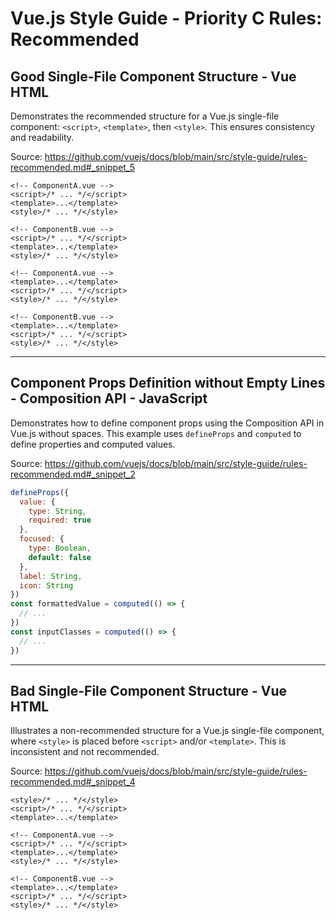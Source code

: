 # Vue.js Style Guide - Priority C Rules: Recommended

## Good Single-File Component Structure - Vue HTML

Demonstrates the recommended structure for a Vue.js single-file component: `<script>`, `<template>`, then `<style>`. This ensures consistency and readability.

Source: https://github.com/vuejs/docs/blob/main/src/style-guide/rules-recommended.md#_snippet_5

```vue-html
<!-- ComponentA.vue -->
<script>/* ... */</script>
<template>...</template>
<style>/* ... */</style>

<!-- ComponentB.vue -->
<script>/* ... */</script>
<template>...</template>
<style>/* ... */</style>
```

```vue-html
<!-- ComponentA.vue -->
<template>...</template>
<script>/* ... */</script>
<style>/* ... */</style>

<!-- ComponentB.vue -->
<template>...</template>
<script>/* ... */</script>
<style>/* ... */</style>
```

---

## Component Props Definition without Empty Lines - Composition API - JavaScript

Demonstrates how to define component props using the Composition API in Vue.js without spaces. This example uses `defineProps` and `computed` to define properties and computed values.

Source: https://github.com/vuejs/docs/blob/main/src/style-guide/rules-recommended.md#_snippet_2

```javascript
defineProps({
  value: {
    type: String,
    required: true
  },
  focused: {
    type: Boolean,
    default: false
  },
  label: String,
  icon: String
})
const formattedValue = computed(() => {
  // ...
})
const inputClasses = computed(() => {
  // ...
})
```

---

## Bad Single-File Component Structure - Vue HTML

Illustrates a non-recommended structure for a Vue.js single-file component, where `<style>` is placed before `<script>` and/or `<template>`. This is inconsistent and not recommended.

Source: https://github.com/vuejs/docs/blob/main/src/style-guide/rules-recommended.md#_snippet_4

```vue-html
<style>/* ... */</style>
<script>/* ... */</script>
<template>...</template>
```

```vue-html
<!-- ComponentA.vue -->
<script>/* ... */</script>
<template>...</template>
<style>/* ... */</style>

<!-- ComponentB.vue -->
<template>...</template>
<script>/* ... */</script>
<style>/* ... */</style>
```

